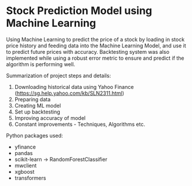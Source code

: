 # Stock Prediction Model using Machine Learning
Using Machine Learning to predict the price of a stock by loading in stock price history and feeding data into the Machine Learning Model, and use it to predict future prices with accuracy.
Backtesting system was also implemented while using a robust error metric to ensure and predict if the algorithm is performing well.

Summarization of project steps and details:
1. Downloading historical data using Yahoo Finance (https://sg.help.yahoo.com/kb/SLN2311.html)
2. Preparing data
3. Creating ML model
4. Set up backtesting
5. Improving accuracy of model
6. Constant improvements - Techniques, Algorithms etc.

Python packages used:
  * yfinance
  * pandas
  * scikit-learn -> RandomForestClassifier
  * mwclient
  * xgboost
  * transformers
